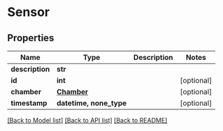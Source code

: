 # Sensor


## Properties
Name | Type | Description | Notes
------------ | ------------- | ------------- | -------------
**description** | **str** |  | 
**id** | **int** |  | [optional] 
**chamber** | [**Chamber**](Chamber.md) |  | [optional] 
**timestamp** | **datetime, none_type** |  | [optional] 

[[Back to Model list]](../README.md#documentation-for-models) [[Back to API list]](../README.md#documentation-for-api-endpoints) [[Back to README]](../README.md)


